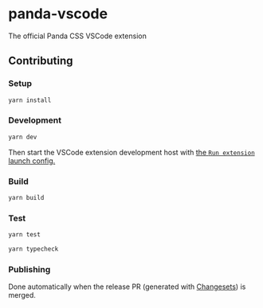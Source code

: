 # panda-vscode

The official Panda CSS VSCode extension

## Contributing

### Setup

```bash
yarn install
```

### Development

```bash
yarn dev
```

Then start the VSCode extension development host with [the `Run extension` launch config.](.vscode/launch.json)

### Build

```bash
yarn build
```

### Test

```bash
yarn test
```

```bash
yarn typecheck
```

### Publishing

Done automatically when the release PR (generated with
[Changesets](https://github.com/changesets/changesets/blob/main/docs/adding-a-changeset.md)) is merged.
